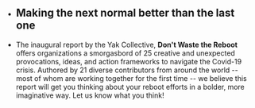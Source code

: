 - ## Making the next normal better than the last one
- The inaugural report by the Yak Collective, __Don't Waste the Reboot__ offers organizations a smorgasbord of 25 creative and unexpected provocations, ideas, and action frameworks to navigate the Covid-19 crisis. Authored by 21 diverse contributors from around the world -- most of whom are working together for the first time -- we believe this report will get you thinking about your reboot efforts in a bolder, more imaginative way. Let us know what you think!
